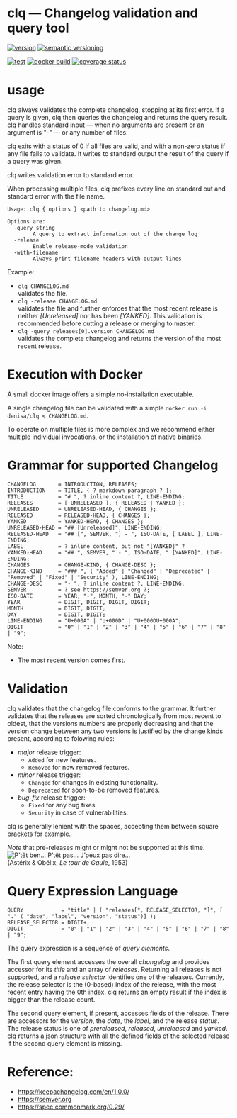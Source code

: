 # clq — Changelog validation and query tool

[![version](https://img.shields.io/github/v/release/denisa/clq?include_prereleases&sort=semver)](https://github.com/denisa/clq/releases)
[![semantic versioning](https://img.shields.io/badge/semantic%20versioning-2.0.0-informational)](https://semver.org/spec/v2.0.0.html)

[![test](https://github.com/denisa/clq/workflows/test/badge.svg)](https://github.com/denisa/clq/actions?query=workflow%3Atest+branch%3Amaster)
[![docker build](https://img.shields.io/docker/cloud/build/denisa/clq)](https://hub.docker.com/repository/docker/denisa/clq/builds)
[![coverage status](https://coveralls.io/repos/github/denisa/clq/badge.svg?branch=master)](https://coveralls.io/github/denisa/clq?branch=master)

# usage
clq always validates the complete changelog, stopping at its first error. If a query is given, clq then queries the changelog and returns the query result. clq handles standard input — when no arguments are present or an argument is "-" — or any number of files.

clq exits with a status of 0 if all files are valid, and with a non-zero status if any file fails to validate. It writes to standard output the result of the query if a query was given.

clq writes validation error to standard error.

When processing multiple files, clq prefixes every line on standard out and standard error with the file name.

```
Usage: clq { options } <path to changelog.md>

Options are:
  -query string
    	A query to extract information out of the change log
  -release
    	Enable release-mode validation
  -with-filename
    	Always print filename headers with output lines
```

Example:
- `clq CHANGELOG.md`\
validates the file.
- `clq -release CHANGELOG.md`\
validates the file and further enforces that the most recent release is neither _[Unreleased]_ nor has been _[YANKED]_. This validation is recommended before cutting a release or merging to master.
- `clq -query releases[0].version CHANGELOG.md`\
validates the complete changelog and returns the version of the most recent release.

# Execution with Docker
A small docker image offers a simple no-installation executable.

A single changelog file can be validated with a simple `docker run -i denisa/clq < CHANGELOG.md`.

To operate on multiple files is more complex and we recommend either multiple individual invocations, or the installation of native binaries.

# Grammar for supported Changelog
```
CHANGELOG       = INTRODUCTION, RELEASES;
INTRODUCTION    = TITLE, { ? markdown paragraph ? };
TITLE           = "# ", ? inline content ?, LINE-ENDING;
RELEASES        = [ UNRELEASED ], { RELEASED | YANKED };
UNRELEASED      = UNRELEASED-HEAD, { CHANGES };
RELEASED        = RELEASED-HEAD, { CHANGES };
YANKED          = YANKED-HEAD, { CHANGES };
UNRELEASED-HEAD = "## [Unreleased]", LINE-ENDING;
RELEASED-HEAD   = "## [", SEMVER, "] - ", ISO-DATE, [ LABEL ], LINE-ENDING;
LABEL           = ? inline content, but not "[YANKED]" ?
YANKED-HEAD     = "## ", SEMVER, " - ", ISO-DATE, " [YANKED]", LINE-ENDING;
CHANGES         = CHANGE-KIND, { CHANGE-DESC };
CHANGE-KIND     = "### ", ( "Added" | "Changed" | "Deprecated" | "Removed" | "Fixed" | "Security" ), LINE-ENDING;
CHANGE-DESC     = "- ", ? inline content ?, LINE-ENDING;
SEMVER          = ? see https://semver.org ?;
ISO-DATE        = YEAR, "-", MONTH, "-" DAY;
YEAR            = DIGIT, DIGIT, DIGIT, DIGIT;
MONTH           = DIGIT, DIGIT;
DAY             = DIGIT, DIGIT;
LINE-ENDING     = "U+000A" | "U+000D" | "U+000DU+000A";
DIGIT           = "0" | "1" | "2" | "3" | "4" | "5" | "6" | "7" | "8" | "9";
```
Note:
- The most recent version comes first.

# Validation
clq validates that the changelog file conforms to the grammar. It further validates that the releases are sorted chronologically from most recent to oldest, that the versions numbers are properly decreasing and that the version change between any two versions is justified by the change kinds present, according to folowing rules:
- _major_ release trigger:
   - `Added` for new features.
   - `Removed` for now removed features.
- _minor_ release trigger:
   - `Changed` for changes in existing functionality.
   - `Deprecated` for soon-to-be removed features.
- _bug-fix_ release trigger:
   - `Fixed` for any bug fixes.
   - `Security` in case of vulnerabilities.

clq is generally lenient with the spaces, accepting them between square brackets for example.

_Note_ that pre-releases might or might not be supported at this time.\
![P’têt ben… P’têt pas… J’peux pas dire…](https://lestribulationsdunfrancophoneenfrancophonie.files.wordpress.com/2017/02/http-www-etaletaculture-frwp-contentuploads201512une-reponse-de-normands.jpg?w=317&h=269)\
(Astérix & Obélix, _Le tour de Gaule_, 1953)

# Query Expression Language
```
QUERY            = "title" | ( "releases[", RELEASE_SELECTOR, "]", [ "." ( "date", "label", "version", "status")] );
RELEASE_SELECTOR = DIGIT+;
DIGIT            = "0" | "1" | "2" | "3" | "4" | "5" | "6" | "7" | "8" | "9";
```
The query expression is a sequence of _query elements_.

The first query element accesses the overall _changelog_ and provides accessor for its _title_ and an array of _releases_. Returning all releases is not supported, and a _release selector_ identifies one of the releases. Currently, the release selector is the (0-based) index of the release, with the most recent entry having the 0th index. clq returns an empty result if the index is bigger than the release count.

The second query element, if present, accesses fields of the release. There are accessors for the _version_, the _date_, the _label_, and the release _status_. The release status is one of _prereleased_, _released_, _unreleased_ and _yanked_. clq returns a json structure with all the defined fields of the selected release if the second query element is missing.


# Reference:
- https://keepachangelog.com/en/1.0.0/
- https://semver.org
- https://spec.commonmark.org/0.29/
